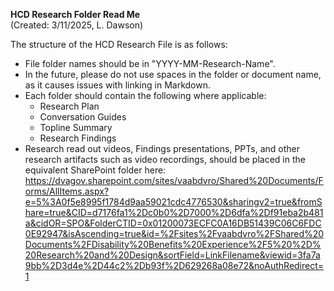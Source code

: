 **HCD Research Folder Read Me** <br>
(Created: 3/11/2025, L. Dawson)

The structure of the HCD Research File is as follows: 

 - File folder names should be in "YYYY-MM-Research-Name". 
 - In the future, please do not use spaces in the folder or document name, as it causes issues with linking in Markdown.
 - Each folder should contain the following where applicable: 
	 - Research Plan
	 - Conversation Guides
	 - Topline Summary
	 - Research Findings
- Research read out videos, Findings presentations, PPTs, and other research artifacts such as video recordings, should be placed in the equivalent SharePoint folder here: https://dvagov.sharepoint.com/sites/vaabdvro/Shared%20Documents/Forms/AllItems.aspx?e=5%3A0f5e8995f1784d9aa59021cdc4776530&sharingv2=true&fromShare=true&CID=d7176fa1%2Dc0b0%2D7000%2D6dfa%2Df91eba2b481a&cidOR=SPO&FolderCTID=0x01200073ECFC0A16DB51439C06C6FDC0E92947&isAscending=true&id=%2Fsites%2Fvaabdvro%2FShared%20Documents%2FDisability%20Benefits%20Experience%2F5%20%2D%20Research%20and%20Design&sortField=LinkFilename&viewid=3fa7a9bb%2D3d4e%2D44c2%2Db93f%2D629268a08e72&noAuthRedirect=1
